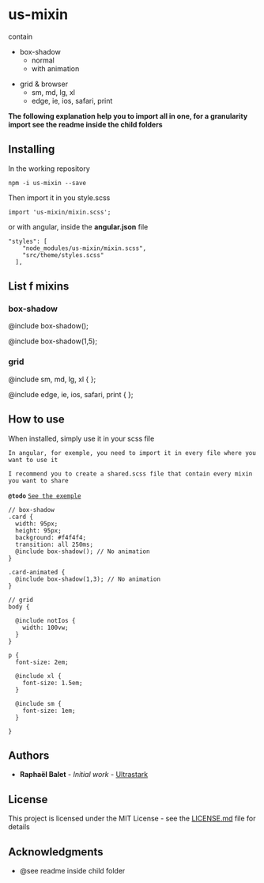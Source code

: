 # us-mixin

contain

- box-shadow
  - normal
  - with animation

* grid & browser
  - sm, md, lg, xl
  - edge, ie, ios, safari, print

**The following explanation help you to import all in one, for a granularity import see the readme inside the child folders**

## Installing

In the working repository

```
npm -i us-mixin --save
```

Then import it in you style.scss

```
import 'us-mixin/mixin.scss';
```

or with angular, inside the **angular.json** file

```
"styles": [
    "node_modules/us-mixin/mixin.scss",
    "src/theme/styles.scss"
  ],
```

## List f mixins

### box-shadow

@include box-shadow();

@include box-shadow(1,5);

### grid

@include sm, md, lg, xl { };

@include edge, ie, ios, safari, print { };

## How to use

When installed, simply use it in your scss file

`In angular, for exemple, you need to import it in every file where you want to use it`

`I recommend you to create a shared.scss file that contain every mixin you want to share`

**`@todo`** [`See the exemple`](https://github.com/rbalet/us-mixin)

```
// box-shadow
.card {
  width: 95px;
  height: 95px;
  background: #f4f4f4;
  transition: all 250ms;
  @include box-shadow(); // No animation
}

.card-animated {
  @include box-shadow(1,3); // No animation
}

// grid
body {

  @include notIos {
    width: 100vw;
  }
}

p {
  font-size: 2em;

  @include xl {
    font-size: 1.5em;
  }

  @include sm {
    font-size: 1em;
  }

}
```

## Authors

- **Raphaël Balet** - _Initial work_ - [Ultrastark](https://ultrastark.ch)

## License

This project is licensed under the MIT License - see the [LICENSE.md](LICENSE.md) file for details

## Acknowledgments

- @see readme inside child folder
